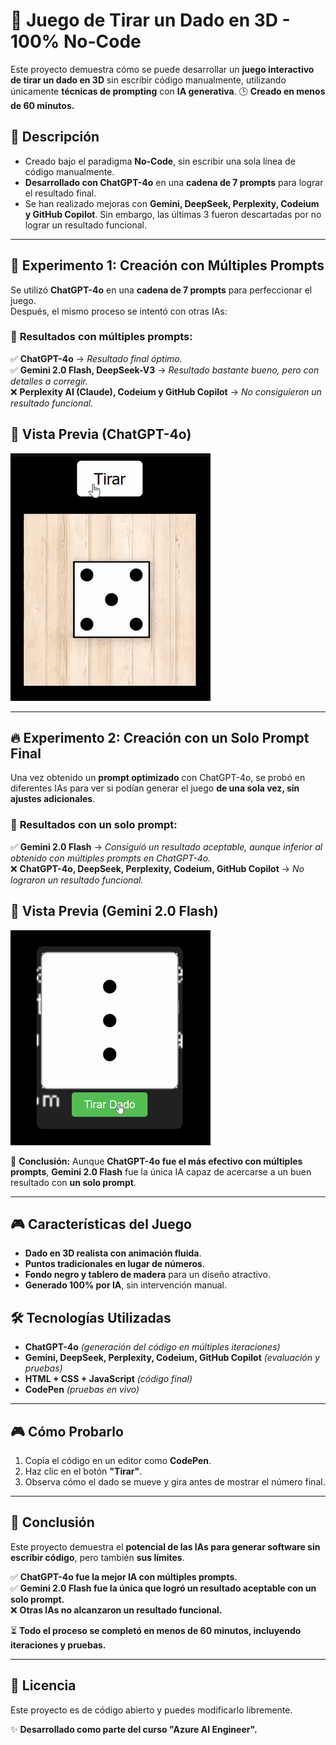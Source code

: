 # 🎲 Juego de Tirar un Dado en 3D - 100% No-Code

Este proyecto demuestra cómo se puede desarrollar un **juego interactivo de tirar un dado en 3D** sin escribir código manualmente, utilizando únicamente **técnicas de prompting** con **IA generativa**.
🕒 **Creado en menos de 60 minutos.**

## 🚀 Descripción
- Creado bajo el paradigma **No-Code**, sin escribir una sola línea de código manualmente.
- **Desarrollado con ChatGPT-4o** en una **cadena de 7 prompts** para lograr el resultado final.
- Se han realizado mejoras con **Gemini, DeepSeek, Perplexity, Codeium y GitHub Copilot**. Sin embargo, las últimas 3 fueron descartadas por no lograr un resultado funcional.

---

## 🔬 **Experimento 1: Creación con Múltiples Prompts**
Se utilizó **ChatGPT-4o** en una **cadena de 7 prompts** para perfeccionar el juego.  
Después, el mismo proceso se intentó con otras IAs:

### 🔹 **Resultados con múltiples prompts**:
✅ **ChatGPT-4o** → *Resultado final óptimo.*  
✅ **Gemini 2.0 Flash, DeepSeek-V3** → *Resultado bastante bueno, pero con detalles a corregir.*  
❌ **Perplexity AI (Claude), Codeium y GitHub Copilot** → *No consiguieron un resultado funcional.*  

## 🎥 Vista Previa (ChatGPT-4o)
![Demo del juego](Dice_ChatGPT-4o.gif)

---

## 🔥 **Experimento 2: Creación con un Solo Prompt Final**
Una vez obtenido un **prompt optimizado** con ChatGPT-4o, se probó en diferentes IAs para ver si podían generar el juego **de una sola vez, sin ajustes adicionales**.

### 🔹 **Resultados con un solo prompt**:
✅ **Gemini 2.0 Flash** → *Consiguió un resultado aceptable, aunque inferior al obtenido con múltiples prompts en ChatGPT-4o.*  
❌ **ChatGPT-4o, DeepSeek, Perplexity, Codeium, GitHub Copilot** → *No lograron un resultado funcional.*  

## 🎥 Vista Previa (Gemini 2.0 Flash)
![Demo del juego](Dice_Gemini2.0Flash.gif)

📌 **Conclusión:** Aunque **ChatGPT-4o fue el más efectivo con múltiples prompts**, **Gemini 2.0 Flash** fue la única IA capaz de acercarse a un buen resultado con **un solo prompt**.

---

## 🎮 Características del Juego
- **Dado en 3D realista con animación fluida**.
- **Puntos tradicionales en lugar de números**.
- **Fondo negro y tablero de madera** para un diseño atractivo.
- **Generado 100% por IA**, sin intervención manual.

## 🛠️ Tecnologías Utilizadas
- **ChatGPT-4o** *(generación del código en múltiples iteraciones)*
- **Gemini, DeepSeek, Perplexity, Codeium, GitHub Copilot** *(evaluación y pruebas)*
- **HTML + CSS + JavaScript** *(código final)*
- **CodePen** *(pruebas en vivo)*

---

## 🎮 Cómo Probarlo
1. Copia el código en un editor como **CodePen**.
2. Haz clic en el botón **"Tirar"**.
3. Observa cómo el dado se mueve y gira antes de mostrar el número final.

---

## 📜 Conclusión
Este proyecto demuestra el **potencial de las IAs para generar software sin escribir código**, pero también **sus límites**.  

✅ **ChatGPT-4o fue la mejor IA con múltiples prompts.**  
✅ **Gemini 2.0 Flash fue la única que logró un resultado aceptable con un solo prompt.**  
❌ **Otras IAs no alcanzaron un resultado funcional.**  

⏳ **Todo el proceso se completó en menos de 60 minutos, incluyendo iteraciones y pruebas.**  

---

## 📜 Licencia
Este proyecto es de código abierto y puedes modificarlo libremente.

✨ **Desarrollado como parte del curso "Azure AI Engineer".**
